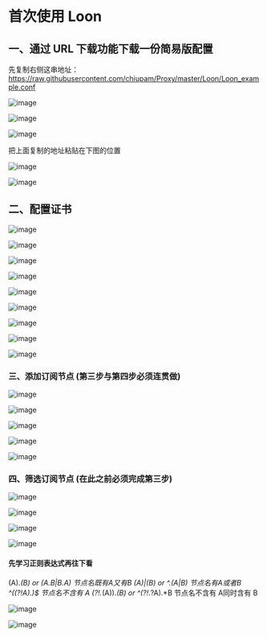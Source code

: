# 首次使用 Loon

## 一、通过 URL 下载功能下载一份简易版配置

先复制右侧这串地址：https://raw.githubusercontent.com/chiupam/Proxy/master/Loon/Loon_example.conf

![image](https://raw.githubusercontent.com/chiupam/tutorial-image/master/Loon/peizhi.png)

![image](https://raw.githubusercontent.com/chiupam/tutorial-image/master/Loon/URL.png)

![image](https://raw.githubusercontent.com/chiupam/tutorial-image/master/Loon/URL_1.png)

把上面复制的地址粘贴在下图的位置

![image](https://raw.githubusercontent.com/chiupam/tutorial-image/master/Loon/URL_2.png)

![image](https://raw.githubusercontent.com/chiupam/tutorial-image/master/Loon/URL_3.png)

## 二、配置证书

![image](https://raw.githubusercontent.com/chiupam/tutorial-image/master/Loon/zhengshuguanli.png)

![image](https://raw.githubusercontent.com/chiupam/tutorial-image/master/Loon/mitm_1.jpg)

![image](https://raw.githubusercontent.com/chiupam/tutorial-image/master/Loon/mitm_2.jpg)

![image](https://raw.githubusercontent.com/chiupam/tutorial-image/master/Loon/mitm_3.jpg)

![image](https://raw.githubusercontent.com/chiupam/tutorial-image/master/Loon/mitm_4.jpg)

![image](https://raw.githubusercontent.com/chiupam/tutorial-image/master/Loon/mitm_5.jpg)

![image](https://raw.githubusercontent.com/chiupam/tutorial-image/master/Loon/mitm_6.jpg)

![image](https://raw.githubusercontent.com/chiupam/tutorial-image/master/Loon/mitm_7.jpg)

![image](https://raw.githubusercontent.com/chiupam/tutorial-image/master/Loon/mitm_8.jpg)

### 三、添加订阅节点 (第三步与第四步必须连贯做)

![image](https://raw.githubusercontent.com/chiupam/tutorial-image/master/Loon/Remote_Proxy.png)

![image](https://raw.githubusercontent.com/chiupam/tutorial-image/master/Loon/Remote_Proxy_2.png)

![image](https://raw.githubusercontent.com/chiupam/tutorial-image/master/Loon/Remote_Proxy_3.jpg)

![image](https://raw.githubusercontent.com/chiupam/tutorial-image/master/Loon/Remote_Proxy_4.jpg)

![image](https://raw.githubusercontent.com/chiupam/tutorial-image/master/Loon/Remote_Proxy_5.jpg)

### 四、筛选订阅节点 (在此之前必须完成第三步)

![image](https://raw.githubusercontent.com/chiupam/tutorial-image/master/Loon/Remote_Filter.png)

![image](https://raw.githubusercontent.com/chiupam/tutorial-image/master/Loon/Remote_Filter_1.jpg)

![image](https://raw.githubusercontent.com/chiupam/tutorial-image/master/Loon/Remote_Filter_2.jpg)

![image](https://raw.githubusercontent.com/chiupam/tutorial-image/master/Loon/Remote_Filter_3.jpg)

#### 先学习正则表达式再往下看

(A).*(B) or (A.*B|B.*A)
节点名既有A又有B 
(A)|(B) or ^.*(A|B)
节点名有A或者B 
^((?!A).)*$
节点名不含有 A 
(?!.*(A)).*(B) or ^(?!.*?A).*B
节点名不含有 A同时含有 B

![image](https://raw.githubusercontent.com/chiupam/tutorial-image/master/Loon/Remote_Filter_4.jpg)

![image](https://raw.githubusercontent.com/chiupam/tutorial-image/master/Loon/Remote_Filter_5.jpg)
